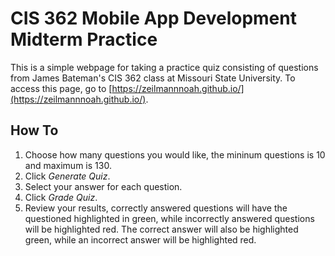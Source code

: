 # CIS 362 Mobile App Development Midterm Practice
This is a simple webpage for taking a practice quiz consisting of questions from James Bateman's CIS 362 class at Missouri State University. To access this page, go to [https://zeilmannnoah.github.io/](https://zeilmannnoah.github.io/). 

## How To
1. Choose how many questions you would like, the mininum questions is 10 and maximum is 130.
2. Click *Generate Quiz*.
2. Select your answer for each question.
3. Click *Grade Quiz*.
4. Review your results, correctly answered questions will have the questioned highlighted in green, while incorrectly answered questions will be highlighted red. The correct answer will also be highlighted green, while an incorrect answer will be highlighted red.
